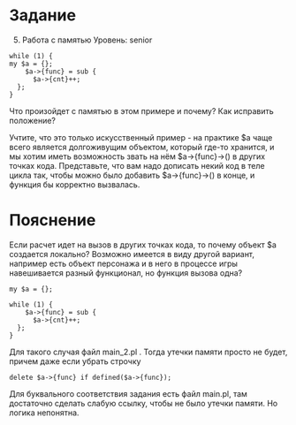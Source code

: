 # Задание

5. Работа с памятью
Уровень: senior

```
while (1) {
my $a = {};
    $a->{func} = sub {
      $a->{cnt}++;
  };
}
```

Что произойдет с памятью в этом примере и почему? Как исправить положение?

Учтите, что это только искусственный пример - на практике $a чаще всего является долгоживущим объектом, который где-то хранится, и мы хотим иметь возможность звать на нём $a->{func}->() в других точках кода. Представьте, что вам надо дописать некий код в теле цикла так, чтобы можно было добавить $a->{func}->() в конце, и функция бы корректно вызвалась.


# Пояснение

Если расчет идет на вызов в других точках кода, то почему объект $a создается локально? Возможно имеется в виду другой вариант, например есть объект персонажа и в него в процессе игры навешивается разный функционал, но функция вызова одна?

```
my $a = {};

while (1) {
    $a->{func} = sub {
      $a->{cnt}++;
  };
}
```

Для такого случая файл main_2.pl . Тогда утечки памяти просто не будет, причем даже если убрать строчку

    delete $a->{func} if defined($a->{func});
    
Для буквального соответствия задания есть файл main.pl, там достаточно сделать слабую ссылку, чтобы не было утечки памяти. Но логика непонятна.
